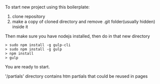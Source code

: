 To start new project using this boilerplate:
1. clone repository
2. make a copy of cloned directory and remove .git folder(usually hidden) inside it

Then make sure you have nodejs installed, then do in that new directory

```
> sudo npm install -g gulp-cli
> sudo npm install -g gulp
> npm install
> gulp
```

You are ready to start.

'/partials' directory contains htm partials that could be reused in pages